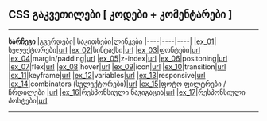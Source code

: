 

## CSS გაკვეთილები [ კოდები + კომენტარები ]

---

**სარჩევი**
|გვერდები| საკითხები|ლინკები
|----|----|----|
|[ex_01](https://github.com/ddatunashvili/CSS_tutorials/tree/master/ex_01)|სელექტორები|[url](https://ddatunashvili.github.io/CSS_tutorials/ex_01/index.html)
|[ex_02](https://github.com/ddatunashvili/CSS_tutorials/tree/master/ex_02)|სინტაქსი|[url](https://ddatunashvili.github.io/CSS_tutorials/ex_02/index.html)
|[ex_03](https://github.com/ddatunashvili/CSS_tutorials/tree/master/ex_03)|ფონტები|[url](https://ddatunashvili.github.io/CSS_tutorials/ex_03/index.html)
|[ex_04](https://github.com/ddatunashvili/CSS_tutorials/tree/master/ex_04)|margin/padding|[url](https://ddatunashvili.github.io/CSS_tutorials/ex_04/index.html)
|[ex_05](https://github.com/ddatunashvili/CSS_tutorials/tree/master/ex_05)|z-index|[url](https://ddatunashvili.github.io/CSS_tutorials/ex_05/index.html)
|[ex_06](https://github.com/ddatunashvili/CSS_tutorials/tree/master/ex_06)|positoning|[url](https://ddatunashvili.github.io/CSS_tutorials/ex_06/index.html)
|[ex_07](https://github.com/ddatunashvili/CSS_tutorials/tree/master/ex_07)|flex|[url](https://ddatunashvili.github.io/CSS_tutorials/ex_07/index.html)
|[ex_08](https://github.com/ddatunashvili/CSS_tutorials/tree/master/ex_08)|hover|[url](https://ddatunashvili.github.io/CSS_tutorials/ex_08/index.html)
|[ex_09](https://github.com/ddatunashvili/CSS_tutorials/tree/master/ex_09)|icon|[url](https://ddatunashvili.github.io/CSS_tutorials/ex_09/index.html)
|[ex_10](https://github.com/ddatunashvili/CSS_tutorials/tree/master/ex_10)|transition|[url](https://ddatunashvili.github.io/CSS_tutorials/ex_10/index.html)
|[ex_11](https://github.com/ddatunashvili/CSS_tutorials/tree/master/ex_11)|keyframe|[url](https://ddatunashvili.gitაhub.io/CSS_tutorials/ex_11/index.html)
|[ex_12](https://github.com/ddatunashvili/CSS_tutorials/tree/master/ex_12)|variables|[url](https://ddatunashvili.github.io/CSS_tutorials/ex_12/index.html)
|[ex_13](https://github.com/ddatunashvili/CSS_tutorials/tree/master/ex_13)|responsive|[url](https://ddatunashvili.github.io/CSS_tutorials/ex_13/index.html)
|[ex_14](https://github.com/ddatunashvili/CSS_tutorials/tree/master/ex_14)|combinators (სელექტორები)|[url](https://ddatunashvili.github.io/CSS_tutorials/ex_14/index.html)
|[ex_15](https://github.com/ddatunashvili/CSS_tutorials/tree/master/ex_15)|ფოტო ფილტრები / ჩრდილები |[url](https://ddatunashvili.github.io/CSS_tutorials/ex_15/index.html)
|[ex_16](https://github.com/ddatunashvili/CSS_tutorials/tree/master/ex_16%20პრაქტიკა)|რესპონსიული ნავიგაცია|[url](https://ddatunashvili.github.io/CSS_tutorials/ex_16%20პრაქტიკა/index.html)
|[ex_17](https://github.com/ddatunashvili/CSS_tutorials/tree/master/ex_17%20პრაქტიკა)|რესპონსიული პოსტები|[url](https://ddatunashvili.github.io/CSS_tutorials/ex_17%20პრაქტიკა/index.html)

---
